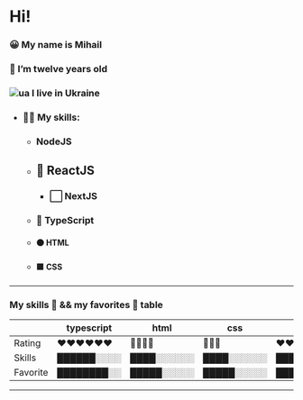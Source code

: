 # Hi!
### 😀 My name is Mihail  
### 🎉 I’m twelve years old
### ![ua](https://user-images.githubusercontent.com/95096614/154570243-46e62ea3-d038-4b9a-992b-96d5131365d2.png) I live in Ukraine
- ### 👨‍💻 My skills:
  - ### NodeJS
  - ## 🔹 ReactJS
    - ###  ⬜ NextJS
  - ### 💙 TypeScript
  - #### 🟠 HTML
  - #### 🟪 CSS

---

### My skills 💪 && my favorites 🍧 table

|            | typescript | html       | css        | nodejs     | mongodb    | next |
| ---------- | ---------- | ---------- | ---------- | ---------- | ---------- | ----- |
| Rating     | ♥♥♥♥♥♥   | 🥈🥈🥈🥈 | 🥉🥉🥉 | ♥♥♥♥♥      | 🏅🏅        | 😎😎😎😎😎 |
| Skills     | ██████░░░░ | ████░░░░░░ | ████░░░░░░ | █████░░░░░ | ██████░░░░ | ████████░░ |
| Favorite   | ████████░░ | █████░░░░░ | █████░░░░░ | ███████░░░ | ████░░░░░░ | █████████░ |

---
